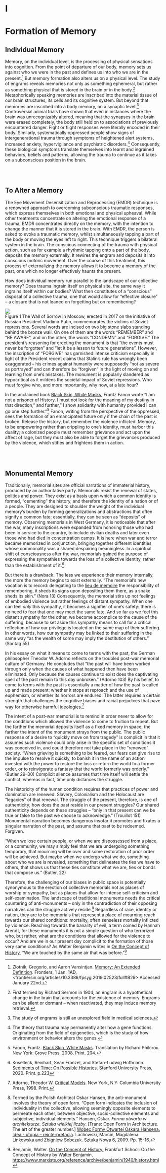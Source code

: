 <div class="half-height">

# I
# Formation of Memory

</div>


## Individual Memory
Memory, on the individual level, is the processing of physical sensations into cognition. From the point of departure of our body, memory sets us against who we were in the past and defines us into who we are in the present.[^4] But memory formation also alters us on a physical level. The study of engrams  reveals memories not only as something ephemeral, but rather as something physical that is stored in the brain or in the body.[^5] Metaphorically speaking memories are inscribed into the material tissue of our brain structures, its cells and its cognitive system. But beyond that memories are inscribed into a body memory, on a synaptic level.[^6] Controversial animal trials have shown that even in instances where the brain was unrecognizably altered, meaning that the synapses in the brain were erased completely, the body still held on to associations of previously encountered danger. Fight or flight responses were literally encoded in their body. Similarly, systematically oppressed people show signs of intergenerational trauma through symptoms of heightened alert systems, increased anxiety, hypervigilance and psychiatric disorders.[^7] Consequently, these biological symptoms translate themselves into learnt and ingrained behaviors, beliefs and patterns, allowing the trauma to continue as it takes on a subconscious position in the brain. 

<br><br>

## To Alter a Memory
The Eye Movement Desensitization and Reprocessing (EMDR) technique is a renowned approach to overcoming subconscious traumatic responses, which express themselves in both emotional and physical upheaval. While other treatments concentrate on altering the emotional response of a trauma, EMDR concentrates directly on the memory, with the intention to change the manner that it is stored in the brain. With EMDR, the person is asked to evoke a traumatic memory, whilst simultaneously tapping a part of the body or moving the eyes left to right. This technique triggers a bilateral system in the brain. The conscious connecting of the trauma with physical action, such as for example a rhythmic tapping onto a part of the body, deposits the memory externally. It rewires the engram and deposits it into conscious motoric movement. Over the course of this treatment, this process of externalizing the memory allows it to become a memory of the past, one which no longer effectively haunts the present. 

How does individual memory run parallel to the landscape of our collective memory?  Does trauma ingrain itself on physical site, the same way it ingrains itself within our bodies? What then constitutes of a “conscious” disposal of a collective trauma, one that would allow for “effective closure” – a closure that is not leaned on forgetting but on remembering?

<div class="img-container">
<img class="align-self" src="content/images/00-image.jpg">
          <div class="img-caption">
          Figure 1 The Wall of Sorrow in Moscow, erected in 2017 on the initiative of Russian President Vladimir Putin, commemorates the victims of Soviet repressions. Several words are incised on two big stone slabs standing behind the bronze wall. On one of them are the words “REMEMBER” and “BE AWARE”, and on the other, the words “CONDEMN” and “FORGIVE.” The president’s reasoning for erecting the monument is that “the events must never be forgotten” and “let it be a lesson to future generations”. However, the inscription of “FORGIVE” has garnished intense criticism especially in light of the President recent claims that Stalin’s rule has wrongly been exaggerated –  his crimes against humanity were supposedly “not as severe as portrayed” and can therefore be “forgiven” in the light of moving on and learning from one’s mistakes. The monument is popularly slandered as hypocritical as it mildens the societal impact of Soviet repressions. Who must forgive who, and more importantly, why now, at a late hour?
          </div>
</div>

In the acclaimed book <u>Black Skin, White Masks</u>, Frantz Fanon wrote “I am not a prisoner of History. I must not look for the meaning of my destiny in that direction,” and further,” I show solidarity with humanity provided I can go one step further.”[^8] Fanon, writing from the perspective of the oppressed, sees the formation of an emancipated future only if the chain of the past is broken. Release the history, but remember the violence inflicted. Memory, to be empowering rather than crippling to one’s identity, must harbor this duality; a colonized people must remember grievance and act upon the affect of rage, but they must also be able to forget the grievances produced by the violence, which stifles and frightens them in action. 

<br><br>

## Monumental Memory
Traditionally, memorial sites are official narrations of immaterial history, produced by an authoritative party. Memorials resist the renewal of states, politics and power. They exist as a basis upon which a common identity is formed, “cementing” the history, and therefore the identity of a nation or of a people. They are designed to shoulder the weight of the individual memory’s burden by forming generalizations and abstractions that often signify a common fate; essentially, they can be seen as “deposits” of memory. Observing memorials in West Germany, it is noticeable that after the war, many inscriptions were expanded from honoring those who had been in service to the country, to include civilian deaths and later even those who had died in concentration camps. It is here when war and terror became memorized in conjunction, bringing together different identities whose commonality was a shared despairing meaningless. In a spiritual shift of consciousness after the war, memorials gained the purpose of expressing the sympathies towards the loss of a collective identity, rather than the establishment of it.[^9]

But there is a drawback. The less we experience their memory internally, the more the memory begins to exist externally. “The memorial’s new vocation is to record: delegating to the [lieu de memoire](#tooltip "In French, Place of Memory") the responsibility of remembering, it sheds its signs upon depositing them there, as a snake sheds its skin.” (Nora 13) Consequently, the memorial stirs up not feelings of embodied violence but rather feelings of distant sympathy. When one can feel *only* this sympathy, it becomes a signifier of one’s safety: there is no need to fear that one may meet the same fate. And so far as we feel this distant sympathy for the other, we become accomplice to the cause of the suffering, because to set aside this sympathy means to call for a critical reflection of how our privilege is located on the same map of their suffering. In other words, how our sympathy may be linked to their suffering in the same way “as the wealth of some may imply the destitution of others.” (Sontag 55) 

In his essay on what it means to come to terms with the past, the German philosopher Theodor W. Adorno reflects on the troubled post-war memorial culture of Germany. He concludes that “the past will have been worked through only when the causes of what happened then have been eliminated. Only because the causes continue to exist does the captivating spell of the past remain to this day unbroken.” (Adorno 103) By his belief, to come to terms with the past is essentially a matter of how the past is called up and made present: whether it stops at reproach and the use of euphemism, or whether its horrors are endured. The latter requires a certain strength that challenges the cognitive biases and racial prejudices that pave way for otherwise harmful ideologies.[^10]

The intent of a post-war memorial is to remind in order never to allow for the conditions which allowed the violence to come to fruition to repeat. But the farther the memorial deposits itself as a fixed memory in space, the farther the intent of the monument strays from the public. The public response of a desire to “quickly move on from tragedy” is complicit in that it assumes such violence could only arise in the specific set of conditions it was conceived in, and could therefore not take place in the “renewed” society. “When grieving is something to be feared, our fears can give rise to the impulse to resolve it quickly, to banish it in the name of an action invested with the power to restore the loss or return the world to a former order, or to reinvigorate a fantasy that the world formerly was orderly.” (Butler 29–30) Complicit silence assumes that time itself will settle the conflict, whereas in fact, time only distances the struggle. 

The historicity of the human condition requires that practices of power and domination are renewed. Slavery, Colonialism and the Holocaust are “legacies” of that renewal. The struggle of the present, therefore, is one of authenticity; how does the past reside in our present struggles? Our shared authenticity depends on these struggles – “only in that present can we be true or false to the past we choose to acknowledge.” (Trouillot 151) Monumental narration becomes dangerous insofar it promotes and fixates a singular narration of the past, and assume that past to be redeemed. Forgiven. 
<div class="quote">
“When we lose certain people, or when we are dispossessed from a place, or a community, we may simply feel that we are undergoing something temporary, that mourning will be over and some restoration of prior order will be achieved. But maybe when we undergo what we do, something about who we are is revealed, something that delineates the ties we have to others, that shows us that these ties constitute what we are, ties or bonds that compose us.” (Butler, 22)
</div>

Therefore, the challenging of our biases in public space is potentially synonymous to the erection of collective memorials not as places of worship or sympathy, but as places that allow for intense self-criticism and self-examination. The landscape of traditional monuments needs the critical countering of anti-monuments – only in the contradiction of their opposing narratives can the struggle actively reside.[^11] Regardless of race, identity or nation, they are to be memorials that represent a place of mourning reach towards our shared conditions: mortality, often senseless mortality inflicted by violence. Reaching towards the banality of evil, a term coined by Hannah Arendt, for these monuments it is not a simple question of who terrorized who, but rather, what are the conditions that allowed for the violence to occur? And are we in our present day complicit to the formation of those very same conditions? As Walter Benjamin writes in <u>On the Concept of History</u>, “We are touched by the same air that was before.”[^12]


</div>





[^4]: Zlotnik, Gregorio, and Aaron Vansintjan. <u>Memory: An Extended Definition</u>. Frontiers, 1 Jan. 1AD, <frontiersin.org/articles/10.3389/fpsyg.2019.02523/full#B29>  Accessed January 22nd.

[^5]: First termed by Richard Sermon in 1904, an engram is a hypothetical change in the brain that accounts for the existence of memory. Engrams can be silent or dormant – when reactivated, they may induce memory retrieval. 

[^6]: The study of engrams is still an unexplored field in medical sciences.

[^7]: The theory that trauma may permanently alter how a gene functions. Originating from the field of epigenetics, which is the study of how environment or behavior alters the genes.

[^8]: Fanon, Frantz. <u>Black Skin, White Masks</u>. Translation by Richard Philcrox. New York: Grove Press, 2008. Print. 204.

[^9]: Koselleck, Reinhart, Sean Franzel, and Stefan-Ludwig Hoffmann. <u>Sediments of Time: On Possible Histories</u>. Stanford University Press, 2020. Print. p.223

[^10]: Adorno, Theodor W. <u>Critical Models</u>. New York, N.Y: Columbia University Press, 1998. Print. 

[^11]: Termed by the Polish Architect Oskar Hansen, the anti-monument involves the theory of open form. “Open form indicates the inclusion of individuality in the collective, allowing seemingly opposite elements to permeate each other, between objective, socio-collective elements and subjective, individual elements.” Hansen, Oskar. *Forma otwarta w architekturze. Sztuka wielkiej liczby*. [Trans: Open Form in Architecture. The art of the greater number.] <u>Wobec Formy Otwartej Oskara Hansena. Idea - utopia – reinterpretacja</u>. Lachowski, Marcin, Magdalena Linkowska and Zbigniew Sobczuk. Sztuka Nowa 6, 2009. Pp. 15-16.

[^12]: Benjamin, Walter. <u>On the Concept of History.</u> Frankfurt School: On the Concept of History by Walter Benjamin, <https://www.marxists.org/reference/archive/benjamin/1940/history.html> 
